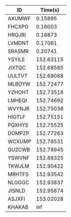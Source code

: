 |ID|Time(s)|
|-|-|
|AXUMWF|0.15895|
|FHCXPO|0.16003|
|HRQJRI|0.16873|
|LVMDNT|0.17061|
|SRASMR|0.20741|
|YSYILE|152.63115|
|JIXTQC|152.68585|
|UULTVT|152.69068|
|MLBOYW|152.72477|
|YZHOHT|152.73518|
|LMHEQI|152.74692|
|WVYNJR|152.75038|
|HIGTLF|152.75151|
|PQXHYS|152.75525|
|DOMPZP|152.77263|
|WCXUMP|152.78531|
|GUZCWB|152.78945|
|YSWVNF|152.88325|
|TKWJLM|152.90422|
|MRHTFS|152.93542|
|NLGGGC|152.93837|
|JISNLD|152.95874|
|ASJXFI|153.02028|
|KHAKAB|inf|
